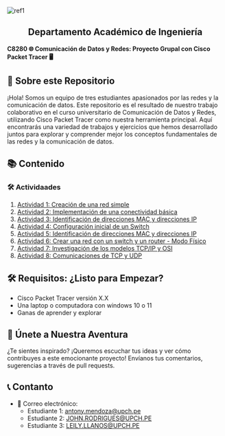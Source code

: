 ﻿
![ref1](https://github.com/Marlith08/CDR_GRUPO_4/blob/main/Actividades/Actividad_2/IMAGENES/Aspose.Words.4a04a952-2312-4885-bf35-5d11a6786cc3.001.png)

<h2 align="center">
 Departamento Académico de Ingeniería </h2>

**C8280 🌐 Comunicación de Datos y Redes: Proyecto Grupal con Cisco Packet Tracer 🖥️** 

## 🤝 Sobre este Repositorio

¡Hola! Somos un equipo de tres estudiantes apasionados por las redes y la comunicación de datos. Este repositorio es el resultado de nuestro trabajo colaborativo en el curso universitario de Comunicación de Datos y Redes, utilizando Cisco Packet Tracer como nuestra herramienta principal. Aquí encontrarás una variedad de trabajos y ejercicios  que hemos desarrollado juntos para explorar y comprender mejor los conceptos fundamentales de las redes y la comunicación de datos.

## 📚 Contenido

### 🛠️ Actividaades

1. [Actividad 1: Creación de una red simple](https://github.com/Marlith08/CDR_GRUPO_4/tree/main/Actividades/Actividad_1)
2. [Actividad 2: Implementación de una conectividad básica](https://github.com/Marlith08/CDR_GRUPO_4/tree/main/Actividades/Actividad_2)
3. [Actividad 3: Identificación de direcciones MAC y direcciones IP](https://github.com/Marlith08/CDR_GRUPO_4/tree/main/Actividades/Actividad_3)
4. [Actividad 4: Configuración inicial de un Switch](https://github.com/Marlith08/CDR_GRUPO_4/tree/main/Actividades/Actividad_4)
5. [Actividad 5: Identificación de direcciones MAC y direcciones IP](https://github.com/Marlith08/CDR_GRUPO_4/tree/main/Actividades/Actividad_5)
6. [Actividad 6: Crear una red con un switch y un router - Modo Físico](https://github.com/Marlith08/CDR_GRUPO_4/tree/main/Actividades/Actividad_6)
7. [Actividad 7: Investigación de los modelos TCP/IP y OSI](https://github.com/Marlith08/CDR_GRUPO_4/tree/main/Actividades/Actividad_7)
8. [Actividad 8: Comunicaciones de TCP y UDP](https://github.com/Marlith08/CDR_GRUPO_4/tree/main/Actividades/Actividad_8)


## 🛠️ Requisitos: ¿Listo para Empezar?

- Cisco Packet Tracer versión X.X
- Una laptop o computadora con windows 10 o 11
- Ganas de aprender y explorar

## 🤝 Únete a Nuestra Aventura

¿Te sientes inspirado? ¡Queremos escuchar tus ideas y ver cómo contribuyes a este emocionante proyecto! Envíanos tus comentarios, sugerencias a través de pull requests.

## 📞 Contanto

- 💌 Correo electrónico:
  - Estudiante 1: [antony.mendoza@upch.pe](mailto:email1@example.com)
  - Estudiante 2: [JOHN.RODRIGUES@UPCH.PE](mailto:email2@example.com)
  - Estudiante 3: [LEILY.LLANOS@UPCH.PE](mailto:email3@example.com)
  
